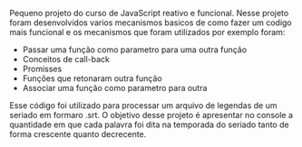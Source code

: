 Pequeno projeto do curso de JavaScript reativo e funcional.
Nesse projeto foram desenvolvidos varios mecanismos  basicos de como fazer um codigo mais funcional e os mecanismos que foram utilizados por exemplo foram:

- Passar uma função como parametro para uma outra função
- Conceitos de call-back 
- Promisses
- Funções que retonaram outra função
- Associar uma função como parametro para outra

Esse código foi utilizado para processar um arquivo de legendas de um seriado em formaro .srt. O objetivo desse projeto é apresentar no console a quantidade
em que cada palavra  foi dita na temporada do seriado tanto de forma crescente quanto decrecente.
